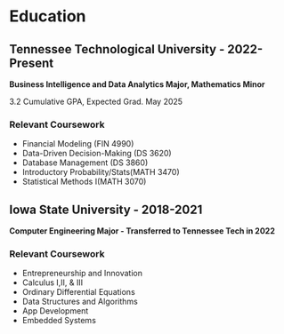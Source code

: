 # Education

## Tennessee Technological University - 2022-Present

**Business Intelligence and Data Analytics Major, Mathematics Minor**

3.2 Cumulative GPA, Expected Grad. May 2025

### Relevant Coursework

- Financial Modeling (FIN 4990)
- Data-Driven Decision-Making (DS 3620)
- Database Management (DS 3860)
- Introductory Probability/Stats(MATH 3470)
- Statistical Methods I(MATH 3070)

## Iowa State University - 2018-2021

**Computer Engineering Major - Transferred to Tennessee Tech in 2022**

### Relevant Coursework

- Entrepreneurship and Innovation
- Calculus I,II, & III
- Ordinary Differential Equations
- Data Structures and Algorithms
- App Development
- Embedded Systems
